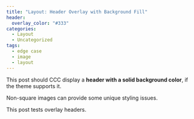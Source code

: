```yaml
---
title: "Layout: Header Overlay with Background Fill"
header:
  overlay_color: "#333"
categories:
  - Layout
  - Uncategorized
tags:
  - edge case
  - image
  - layout
---
```


This post should CCC display a **header with a solid background color**, if the theme supports it.

Non-square images can provide some unique styling issues.

This post tests overlay headers.
